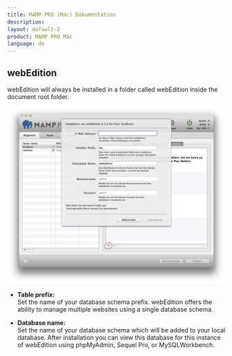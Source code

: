 ```yaml
---
title: MAMP PRO (Mac) Dokumentation
description: 
layout: default-2
product: MAMP PRO Mac
language: de
---
```


## webEdition

webEdition will always be installed in a folder called webEdition inside the document root folder.

![MAMP](webEdition.png)

*  **Table prefix:**  
   Set the name of your database schema prefix. webEdition offers the ability to manage multiple websites
   using a single database schema.

*  **Database name:**  
   Set the name of your database schema which will be added to your local database.
   After installation you can view this database for this instance of webEdition using phpMyAdmin, Sequel Pro, or               MySQLWorkbench. 

